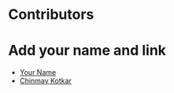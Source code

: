 # Contributors

# Add your name and link

- [Your Name](https://github.com/yourname)
- [Chinmay Kotkar](https://github.com/Chinmay-03)

